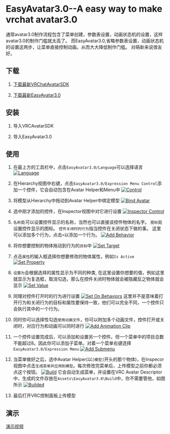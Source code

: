 # EasyAvatar3.0--A easy way to make vrchat avatar3.0

通常avatar3.0制作流程包含了菜单创建，参数表设置，动画状态机的设置，这样avatar3.0的制作门槛就太高了。
而EasyAvatar3.0,省略参数表设置，动画状态机的设置这两步，让菜单直接控制动画。从而大大降低制作门槛。
对萌新来说很友好。

## 下载

1. [下载最新VRChatAvatarSDK](https://vrchat.com/download/sdk3-avatars/ "下载")

2. [下载最新EasyAvatar3.0](https://github.com/SkyTNT/EasyAvatar3.0/releases/latest "下载")

## 安装

1. 导入VRCAvatarSDK

2. 导入EasyAvatar3.0

## 使用

1. 在最上方的工具栏中，点击`EasyAvatar3.0/Language`可以选择语言
[![Language](https://fs.fab.moe/?explorer/share/file&hash=e686XaRLEC2MJF6SUsu7cY9uaIZSDxUnG318F0TJMzY7HVkR6xT6qgu7&name=1.png "Language")](https://fs.fab.moe/?explorer/share/file&hash=e686XaRLEC2MJF6SUsu7cY9uaIZSDxUnG318F0TJMzY7HVkR6xT6qgu7&name=1.png "Language")

2. 在Hierarchy视图中右键，点击`EasyAvatar3.0/Expression Menu Control`添加一个控件，它会自动包含在Avatar Helper和Menu中
[![Control](https://fs.fab.moe/?explorer/share/file&hash=6428snJditR6Q-hEp26phyv2UZvEYKGDZ6b5ZdE5OFMyeE5Bv9iluQwE&name=2.png "Control")](https://fs.fab.moe/?explorer/share/file&hash=6428snJditR6Q-hEp26phyv2UZvEYKGDZ6b5ZdE5OFMyeE5Bv9iluQwE&name=2.png "Control")

3. 将模型从Hierarchy中拖动到Avatar Helper中绑定模型
[![Bind Avatar](https://fs.fab.moe/?explorer/share/file&hash=7288BlBteLu65cPPBe1R1p12NXI6B-9rjPuFfR-68MI2O1xtf5iJGZvi&name=4.png "Bind Avatar")](https://fs.fab.moe/?explorer/share/file&hash=7288BlBteLu65cPPBe1R1p12NXI6B-9rjPuFfR-68MI2O1xtf5iJGZvi&name=4.png "Bind Avatar")

4. 选中刚才添加的控件，在Inspector视图中对它进行设置
[![Inspector Control](https://fs.fab.moe/?explorer/share/file&hash=fcaaagVgNDf8Cl0mJfuT2iZeVwwUvY_bqDls_HIW0x4XxrljWadhSe2l&name=3.png "Inspector Control")](https://fs.fab.moe/?explorer/share/file&hash=fcaaagVgNDf8Cl0mJfuT2iZeVwwUvY_bqDls_HIW0x4XxrljWadhSe2l&name=3.png "Inspector Control")

5. `名称`处可以设置控件显示的名称，当然也可以直接该控件物体的名字。
`图标`处设置控件显示的图标。
`控件关闭时的行为`指当控件在关闭状态下做的事。
这里可以添加多个行为，点击`+`以添加一个行为。
[![Add Behavior](https://fs.fab.moe/?explorer/share/file&hash=7283bi_QsTdVY6j_lkT9JmU8EoMomEV4nDqaMZh8NYnMGIaGn36VWxGO&name=6.png "Add Behavior")](https://fs.fab.moe/?explorer/share/file&hash=7283bi_QsTdVY6j_lkT9JmU8EoMomEV4nDqaMZh8NYnMGIaGn36VWxGO&name=6.png "Add Behavior")

6. 将你想要控制的物体拖动到行为的`目标`中
[![Set Target](https://fs.fab.moe/?explorer/share/file&hash=31f4jgtKJOi2ja6GDAp6kZc3_sf5bzT2Doe2P_hS3y-Dt5ZD9WY1MMyZ&name=5.png "Set Target")](https://fs.fab.moe/?explorer/share/file&hash=31f4jgtKJOi2ja6GDAp6kZc3_sf5bzT2Doe2P_hS3y-Dt5ZD9WY1MMyZ&name=5.png "Set Target")

7. 点击`属性`的输入框选择你想要修改的物体属性，例如`Is Active`
[![Set Property](https://fs.fab.moe/?explorer/share/file&hash=d8d9hFDVkvZAicT070q4zNQuF5t7FXNOevTCzNl7Eyc8DxMyraF8QqQ7&name=7.png "Set Property")](https://fs.fab.moe/?explorer/share/file&hash=d8d9hFDVkvZAicT070q4zNQuF5t7FXNOevTCzNl7Eyc8DxMyraF8QqQ7&name=7.png "Set Property")

8. `设置为`会根据选择的属性显示为不同的种类, 在这里设置你想要的值，例如这里就显示为复选框，取消勾选，那么在控件关闭时物体就会被隐藏反之物体就会显示
[![Set Value](https://fs.fab.moe/?explorer/share/file&hash=edfftVBTwr4_kpMrcGxbx1IhIWfrvq6gvIQG1U2x2P4BLGASHiFnGIhM&name=8.png "Set Value")](https://fs.fab.moe/?explorer/share/file&hash=edfftVBTwr4_kpMrcGxbx1IhIWfrvq6gvIQG1U2x2P4BLGASHiFnGIhM&name=8.png "Set Value")

9. 同理对控件打开时的行为进行设置
[![Set On Behaviors](https://fs.fab.moe/?explorer/share/file&hash=a410JvE5XxZhPAxls-SjIIubGT-UZEtmbqn4Zser9ddIwQJ1CmG3oNrT&name=10.png "Set On Behaviors")](https://fs.fab.moe/?explorer/share/file&hash=a410JvE5XxZhPAxls-SjIIubGT-UZEtmbqn4Zser9ddIwQJ1CmG3oNrT&name=10.png "Set On Behaviors")
这里并不是意味着打开行为和关闭行为的目标和属性要保持一致，他们可以完全不同，一个控件只会执行其中的一个行为。

10. 同时你可以选择性勾选`使用动画文件`，你可以附加多个动画文件，控件打开或关闭时，对应行为和动画可以同时进行
[![Add Animation Clip](https://fs.fab.moe/?explorer/share/file&hash=97b3m1XN59ZiZQe3wKfgFdL2Iv3K-S68KLRlrO8Ak6qgrBGcTDmvv6sJ&name=11.png "Add Animation Clip")](https://fs.fab.moe/?explorer/share/file&hash=97b3m1XN59ZiZQe3wKfgFdL2Iv3K-S68KLRlrO8Ak6qgrBGcTDmvv6sJ&name=11.png "Add Animation Clip")

11. 一个控件设置完成后，可以添加和设置另一个控件。但一个菜单中的项目总数不能超过8。因此你可以添加子菜单。对着一个菜单右键选择`EasyAvatar3.0/Expression Menu`
[![Add Submenu](https://fs.fab.moe/?explorer/share/file&hash=afe06N1WBEfBSNOTzzRxeISXF8jwZMmyDeHB8hM_1ffv1ysDQ-rdLEs9&name=12.png "Add Submenu")](https://fs.fab.moe/?explorer/share/file&hash=afe06N1WBEfBSNOTzzRxeISXF8jwZMmyDeHB8hM_1ffv1ysDQ-rdLEs9&name=12.png "Add Submenu")

12. 当菜单做好之后，选中Avatar Helper(以`[模型]`开头的那个物体)，在Inspecor视图中点击`生成菜单并应用到模型`。每次修改完菜单后，上传模型之前你都必须点这个按钮。
[![Build](https://fs.fab.moe/?explorer/share/file&hash=f61aQ2-tvYbGmoTCVJyaQATxD46t1aEwLE_soTSxpcabIBYNssKFLyoY&name=13.png "Build")](https://fs.fab.moe/?explorer/share/file&hash=f61aQ2-tvYbGmoTCVJyaQATxD46t1aEwLE_soTSxpcabIBYNssKFLyoY&name=13.png "Build")
它会自动生成菜单，并设置在VRC Avatar Descriptor中，生成的文件存放在`Assets\EasyAvatar3.0\Build`中，你不需要管他，如图所示
[![Builded](https://fs.fab.moe/?explorer/share/file&hash=2718aumKQksGWLpd1W4JPo-bZaG-H7DzGQYDOkShPqz8VPb1LRiudXYR&name=14.png "Builded")](https://fs.fab.moe/?explorer/share/file&hash=2718aumKQksGWLpd1W4JPo-bZaG-H7DzGQYDOkShPqz8VPb1LRiudXYR&name=14.png "Builded")

13. 最后打开VRC控制面板上传模型

## 演示

[演示视频](https://www.bilibili.com/video/BV1uZ4y1w76G/)
